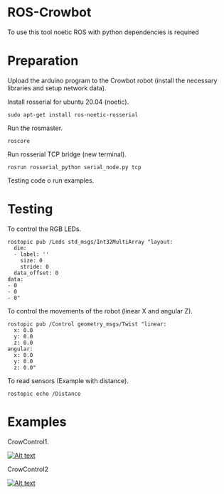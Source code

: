 # ROS-Crowbot
To use this tool noetic ROS with python dependencies is required
# Preparation
Upload the arduino program to the Crowbot robot (install the necessary libraries and setup network data).

Install rosserial for ubuntu 20.04 (noetic).
```
sudo apt-get install ros-noetic-rosserial
```
Run the rosmaster.
```
roscore
```
Run rosserial TCP bridge (new terminal).
```
rosrun rosserial_python serial_node.py tcp
```
Testing code o run examples.
# Testing
To control the RGB LEDs.
```
rostopic pub /Leds std_msgs/Int32MultiArray "layout:
  dim:
  - label: ''
    size: 0
    stride: 0
  data_offset: 0
data:
- 0
- 0
- 0"
```
To control the movements of the robot (linear X and angular Z).
```
rostopic pub /Control geometry_msgs/Twist "linear:
  x: 0.0
  y: 0.0
  z: 0.0
angular:
  x: 0.0
  y: 0.0
  z: 0.0"
```
To read sensors (Example with distance).
```
rostopic echo /Distance
```
# Examples
CrowControl1.

[![Alt text](https://img.youtube.com/vi/5j4wBaW1kaM/0.jpg)](https://www.youtube.com/watch?v=5j4wBaW1kaM)

CrowControl2

[![Alt text](https://img.youtube.com/vi/xRhDtNmLW4Y/0.jpg)](https://www.youtube.com/watch?v=xRhDtNmLW4Y)
